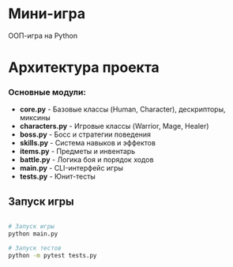 # Мини-игра

ООП-игра на Python

# Архитектура проекта

### Основные модули:

- **core.py** - Базовые классы (Human, Character), дескрипторы, миксины
- **characters.py** - Игровые классы (Warrior, Mage, Healer)  
- **boss.py** - Босс и стратегии поведения
- **skills.py** - Система навыков и эффектов
- **items.py** - Предметы и инвентарь
- **battle.py** - Логика боя и порядок ходов
- **main.py** - CLI-интерфейс игры
- **tests.py** - Юнит-тесты

## Запуск игры

```bash

# Запуск игры
python main.py

# Запуск тестов
python -m pytest tests.py
